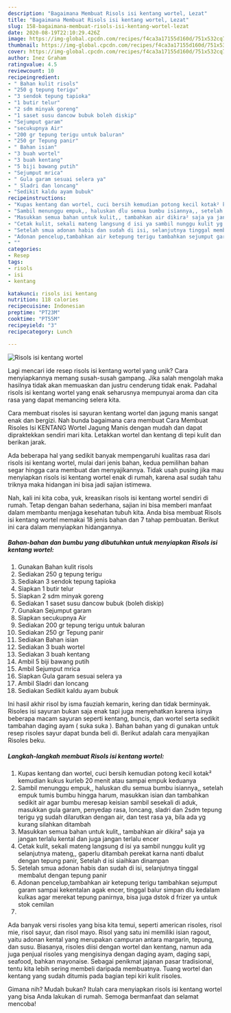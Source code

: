 ```yaml
---
description: "Bagaimana Membuat Risols isi kentang wortel, Lezat"
title: "Bagaimana Membuat Risols isi kentang wortel, Lezat"
slug: 158-bagaimana-membuat-risols-isi-kentang-wortel-lezat
date: 2020-08-19T22:10:29.426Z
image: https://img-global.cpcdn.com/recipes/f4ca3a17155d160d/751x532cq70/risols-isi-kentang-wortel-foto-resep-utama.jpg
thumbnail: https://img-global.cpcdn.com/recipes/f4ca3a17155d160d/751x532cq70/risols-isi-kentang-wortel-foto-resep-utama.jpg
cover: https://img-global.cpcdn.com/recipes/f4ca3a17155d160d/751x532cq70/risols-isi-kentang-wortel-foto-resep-utama.jpg
author: Inez Graham
ratingvalue: 4.5
reviewcount: 10
recipeingredient:
- " Bahan kulit risols"
- "250 g tepung terigu"
- "3 sendok tepung tapioka"
- "1 butir telur"
- "2 sdm minyak goreng"
- "1 saset susu dancow bubuk boleh diskip"
- "Sejumput garam"
- "secukupnya Air"
- "200 gr tepung terigu untuk baluran"
- "250 gr Tepung panir"
- " Bahan isian"
- "3 buah wortel"
- "3 buah kentang"
- "5 biji bawang putih"
- "Sejumput mrica"
- " Gula garam sesuai selera ya"
- " Sladri dan loncang"
- "Sedikit kaldu ayam bubuk"
recipeinstructions:
- "Kupas kentang dan wortel, cuci bersih kemudian potong kecil kotak² kemudian kukus kurleb 20 menit atau sampai empuk keduanya"
- "Sambil menunggu empuk,, haluskan dlu semua bumbu isiannya,, setelah empuk tumis bumbu hingga harum, masukkan isian dan tambahkan sedikit air agar bumbu meresap keisian sambil sesekali di aduk, masukkan gula garam, penyedap rasa, loncang, sladri dan 2sdm tepung terigu yg sudah dilarutkan dengan air, dan test rasa ya, bila ada yg kurang silahkan ditambah"
- "Masukkan semua bahan untuk kulit,, tambahkan air dikira² saja ya jangan terlalu kental dan juga jangan terlalu encer"
- "Cetak kulit, sekali mateng langsung d isi ya sambil nunggu kulit yg selanjutnya mateng,, gaperlu ditambah perekat karna nanti dbalut dengan tepung panir, Setelah d isi siaihkan dinampan"
- "Setelah smua adonan habis dan sudah di isi, selanjutnya tinggal membalut dengan tepung panir"
- "Adonan pencelup,tambahkan air ketepung terigu tambahkan sejumput garam sampai kekentalan agak encer, tinggal balur simpan dlu kedalam kulkas agar merekat tepung panirnya, bisa juga dstok d frizer ya untuk stok cemilan"
- ""
categories:
- Resep
tags:
- risols
- isi
- kentang

katakunci: risols isi kentang 
nutrition: 118 calories
recipecuisine: Indonesian
preptime: "PT23M"
cooktime: "PT55M"
recipeyield: "3"
recipecategory: Lunch

---
```



![Risols isi kentang wortel](https://img-global.cpcdn.com/recipes/f4ca3a17155d160d/751x532cq70/risols-isi-kentang-wortel-foto-resep-utama.jpg)

Lagi mencari ide resep risols isi kentang wortel yang unik? Cara menyiapkannya memang susah-susah gampang. Jika salah mengolah maka hasilnya tidak akan memuaskan dan justru cenderung tidak enak. Padahal risols isi kentang wortel yang enak seharusnya mempunyai aroma dan cita rasa yang dapat memancing selera kita.

Cara membuat risoles isi sayuran kentang wortel dan jagung manis sangat enak dan bergizi. Nah bunda bagaimana cara membuat Cara Membuat Risoles Isi KENTANG Wortel Jagung Manis dengan mudah dan dapat dipraktekkan sendiri mari kita. Letakkan wortel dan kentang di tepi kulit dan berikan jarak.

Ada beberapa hal yang sedikit banyak mempengaruhi kualitas rasa dari risols isi kentang wortel, mulai dari jenis bahan, kedua pemilihan bahan segar hingga cara membuat dan menyajikannya. Tidak usah pusing jika mau menyiapkan risols isi kentang wortel enak di rumah, karena asal sudah tahu triknya maka hidangan ini bisa jadi sajian istimewa.


Nah, kali ini kita coba, yuk, kreasikan risols isi kentang wortel sendiri di rumah. Tetap dengan bahan sederhana, sajian ini bisa memberi manfaat dalam membantu menjaga kesehatan tubuh kita. Anda bisa membuat Risols isi kentang wortel memakai 18 jenis bahan dan 7 tahap pembuatan. Berikut ini cara dalam menyiapkan hidangannya.

<!--inarticleads1-->

##### Bahan-bahan dan bumbu yang dibutuhkan untuk menyiapkan Risols isi kentang wortel:

1. Gunakan  Bahan kulit risols
1. Sediakan 250 g tepung terigu
1. Sediakan 3 sendok tepung tapioka
1. Siapkan 1 butir telur
1. Siapkan 2 sdm minyak goreng
1. Sediakan 1 saset susu dancow bubuk (boleh diskip)
1. Gunakan Sejumput garam
1. Siapkan secukupnya Air
1. Sediakan 200 gr tepung terigu untuk baluran
1. Sediakan 250 gr Tepung panir
1. Sediakan  Bahan isian
1. Sediakan 3 buah wortel
1. Sediakan 3 buah kentang
1. Ambil 5 biji bawang putih
1. Ambil Sejumput mrica
1. Siapkan  Gula garam sesuai selera ya
1. Ambil  Sladri dan loncang
1. Sediakan Sedikit kaldu ayam bubuk


Ini hasil akhir risol by isma fauziah kemarin, kering dan tidak berminyak. Risoles isi sayuran bukan saja enak tapi juga menyehatkan karena isinya beberapa macam sayuran seperti kentang, buncis, dan wortel serta sedikit tambahan daging ayam ( suka suka ). Bahan bahan yang di gunakan untuk resep risoles sayur dapat bunda beli di. Berikut adalah cara menyajikan Risoles beku. 

<!--inarticleads2-->

##### Langkah-langkah membuat Risols isi kentang wortel:

1. Kupas kentang dan wortel, cuci bersih kemudian potong kecil kotak² kemudian kukus kurleb 20 menit atau sampai empuk keduanya
1. Sambil menunggu empuk,, haluskan dlu semua bumbu isiannya,, setelah empuk tumis bumbu hingga harum, masukkan isian dan tambahkan sedikit air agar bumbu meresap keisian sambil sesekali di aduk, masukkan gula garam, penyedap rasa, loncang, sladri dan 2sdm tepung terigu yg sudah dilarutkan dengan air, dan test rasa ya, bila ada yg kurang silahkan ditambah
1. Masukkan semua bahan untuk kulit,, tambahkan air dikira² saja ya jangan terlalu kental dan juga jangan terlalu encer
1. Cetak kulit, sekali mateng langsung d isi ya sambil nunggu kulit yg selanjutnya mateng,, gaperlu ditambah perekat karna nanti dbalut dengan tepung panir, Setelah d isi siaihkan dinampan
1. Setelah smua adonan habis dan sudah di isi, selanjutnya tinggal membalut dengan tepung panir
1. Adonan pencelup,tambahkan air ketepung terigu tambahkan sejumput garam sampai kekentalan agak encer, tinggal balur simpan dlu kedalam kulkas agar merekat tepung panirnya, bisa juga dstok d frizer ya untuk stok cemilan
1. 


Ada banyak versi risoles yang bisa kita temui, seperti american risoles, risol mie, risol sayur, dan risol mayo. Risol yang satu ini memiliki isian ragout, yaitu adonan kental yang merupakan campuran antara margarin, tepung, dan susu. Biasanya, risoles diisi dengan wortel dan kentang, namun ada juga penjual risoles yang mengisinya dengan daging ayam, daging sapi, seafood, bahkan mayonaise. Sebagai penikmat jajanan pasar tradisional, tentu kita lebih sering membeli daripada membuatnya. Tuang wortel dan kentang yang sudah ditumis pada bagian tepi kiri kulit risoles. 

Gimana nih? Mudah bukan? Itulah cara menyiapkan risols isi kentang wortel yang bisa Anda lakukan di rumah. Semoga bermanfaat dan selamat mencoba!
